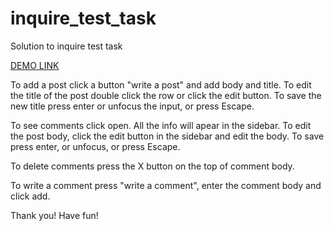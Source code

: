 # inquire_test_task
Solution to inquire test task

[DEMO LINK](https://lentyaeev.github.io/inquire_test_task)

To add a post click a button "write a post" and add body and title. 
To edit the title of the post double click the row or click the edit button.
To save the new title press enter or unfocus the input, or press Escape.

To see comments click open. 
All the info will apear in the sidebar. 
To edit the post body, click the edit button in the sidebar and edit the body.
To save press enter, or unfocus, or press Escape.

To delete comments press the X button on the top of comment body.

To write a comment press "write a comment", enter the comment body and click add.

Thank you! Have fun!
